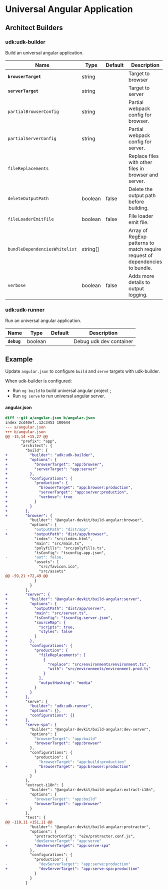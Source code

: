 # Universal Angular Application

## Architect Builders

### udk:udk-builder

Build an universal angular application.

| Name | Type | Default | Description |
|------|------|---------|-------------|
| **`browserTarget`** | string | | Target to browser |
| **`serverTarget`** | string | | Target to server |
| `partialBrowserConfig` | string | | Partial webpack config for browser. |
| `partialServerConfig` | string | | Partial webpack config for server. |
| `fileReplacements` | | | Replace files with other files in browser and server. |
| `deleteOutputPath` | boolean | false | Delete the output path before building. |
| `fileLoaderEmitFile` | boolean | false | File loader emit file. |
| `bundleDependenciesWhitelist` | string[] | | Array of RegExp patterns to match require request of dependencies to bundle. |
| `verbose` | boolean | false | Adds more details to output logging. |

### udk:udk-runner

Run an universal angular application.

| Name | Type | Default | Description |
|------|------|---------|-------------|
| **`debug`** | boolean | | Debug udk dev container |


## Example

Update `angular.json` to configure `build` and `serve` targets with udk-builder.

When udk-builder is configured:

* Run `ng build` to build universal angular project ;
* Run `ng serve` to run universal angular server.

#### angular.json

```diff
diff --git a/angular.json b/angular.json
index 2cd40ef..12c3453 100644
--- a/angular.json
+++ b/angular.json
@@ -15,14 +15,27 @@
       "prefix": "app",
       "architect": {
         "build": {
+          "builder": "udk:udk-builder",
+          "options": {
+            "browserTarget": "app:browser",
+            "serverTarget": "app:server"
+          },
+          "configurations": {
+            "production": {
+              "browserTarget": "app:browser:production",
+              "serverTarget": "app:server:production",
+              "verbose": true
+            }
+          }
+        },
+        "browser": {
           "builder": "@angular-devkit/build-angular:browser",
           "options": {
-            "outputPath": "dist/app",
+            "outputPath": "dist/app/browser",
             "index": "src/index.html",
             "main": "src/main.ts",
             "polyfills": "src/polyfills.ts",
             "tsConfig": "tsconfig.app.json",
-            "aot": false,
             "assets": [
               "src/favicon.ico",
               "src/assets"
@@ -59,21 +72,49 @@
             }
           }
         },
+        "server": {
+          "builder": "@angular-devkit/build-angular:server",
+          "options": {
+            "outputPath": "dist/app/server",
+            "main": "src/server.ts",
+            "tsConfig": "tsconfig.server.json",
+            "sourceMap": {
+              "scripts": true,
+              "styles": false
+            }
+          },
+          "configurations": {
+            "production": {
+              "fileReplacements": [
+                {
+                  "replace": "src/environments/environment.ts",
+                  "with": "src/environments/environment.prod.ts"
+                }
+              ],
+              "outputHashing": "media"
+            }
+          }
+        },
         "serve": {
+          "builder": "udk:udk-runner",
+          "options": {},
+          "configurations": {}
+        },
+        "serve-spa": {
           "builder": "@angular-devkit/build-angular:dev-server",
           "options": {
-            "browserTarget": "app:build"
+            "browserTarget": "app:browser"
           },
           "configurations": {
             "production": {
-              "browserTarget": "app:build:production"
+              "browserTarget": "app:browser:production"
             }
           }
         },
         "extract-i18n": {
           "builder": "@angular-devkit/build-angular:extract-i18n",
           "options": {
-            "browserTarget": "app:build"
+            "browserTarget": "app:browser"
           }
         },
         "test": {
@@ -110,11 +151,11 @@
           "builder": "@angular-devkit/build-angular:protractor",
           "options": {
             "protractorConfig": "e2e/protractor.conf.js",
-            "devServerTarget": "app:serve"
+            "devServerTarget": "app:serve-spa"
           },
           "configurations": {
             "production": {
-              "devServerTarget": "app:serve:production"
+              "devServerTarget": "app:serve-spa:production"
             }
           }
         }
```
